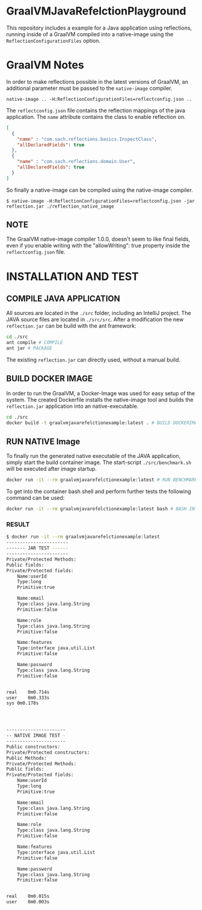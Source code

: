 # GraalVMJavaRefelctionPlayground

This repository includes a example for a Java application using reflections, running inside of a GraalVM compiled into a native-image using the `ReflectionConfigurationFiles` option.


# GraalVM Notes

In order to make reflections possible in the latest versions of GraalVM, an additional parameter must be passed to the `native-image` compiler.

`native-image .. -H:ReflectionConfigurationFiles=reflectconfig.json ..`

The `reflectconfig.json` file contains the reflection mappings of the java application.
The `name` attribute contains the class to enable reflection on.


```json
[
  {
    "name" : "com.sach.reflections.basics.InspectClass",
    "allDeclaredFields": true
  },
  {
    "name" : "com.sach.reflections.domain.User",
    "allDeclaredFields": true
  }
]
```

So finally a native-image can be compiled using the native-image compiler.

`$ native-image -H:ReflectionConfigurationFiles=reflectconfig.json -jar reflection.jar ./reflection_native_image`

## NOTE

The GraalVM native-image compiler 1.0.0, doesn't seem to like final fields, even if you enable writing with the "allowWriting": true property inside the `reflectconfig.json` file.


# INSTALLATION AND TEST


## COMPILE JAVA APPLICATION

All sources are located in the `./src` folder, including an IntelliJ project.
The JAVA source files are located in  `./src/src`. After a modification the new `reflection.jar` can be build with the ant framework:

```bash
cd ./src
ant compile # COMPILE
ant jar # PACKAGE
```
The existing `reflection.jar` can directly used, without a manual build.


## BUILD DOCKER IMAGE

In order to run the GraalVM, a Docker-Image was used for easy setup of the system.
The created Dockerfile installs the native-image tool and builds the `reflection.jar` application into an native-executable.

```bash
cd ./src
docker build -t graalvmjavarefelctionexample:latest . # BUILD DOCKERIMAGE
```


## RUN NATIVE Image

To finally run the generated native executable of the JAVA application, simply start the build container image.
The start-script `./src/benchmark.sh` will be executed after image startup.

```bash
docker run -it --rm graalvmjavarefelctionexample:latest # RUN BENCHMARK
```

To get into the container bash shell and perform further tests the following command can be used:

```bash
docker run -it --rm graalvmjavarefelctionexample:latest bash # BASH INTO CONTAINER
```


### RESULT

```bash
$ docker run -it --rm graalvmjavarefelctionexample:latest
-----------------------
------- JAR TEST ------
-----------------------
Private/Protected Methods:
Public fields:
Private/Protected fields:
	Name:userId
	Type:long
	Primitive:true

	Name:email
	Type:class java.lang.String
	Primitive:false

	Name:role
	Type:class java.lang.String
	Primitive:false

	Name:features
	Type:interface java.util.List
	Primitive:false

	Name:password
	Type:class java.lang.String
	Primitive:false


real	0m0.714s
user	0m0.333s
sys	0m0.178s




----------------------
-- NATIVE IMAGE TEST -
----------------------
Public constructors:
Private/Protected constructors:
Public Methods:
Private/Protected Methods:
Public fields:
Private/Protected fields:
	Name:userId
	Type:long
	Primitive:true

	Name:email
	Type:class java.lang.String
	Primitive:false

	Name:role
	Type:class java.lang.String
	Primitive:false

	Name:features
	Type:interface java.util.List
	Primitive:false

	Name:password
	Type:class java.lang.String
	Primitive:false


real	0m0.015s
user	0m0.003s
```
